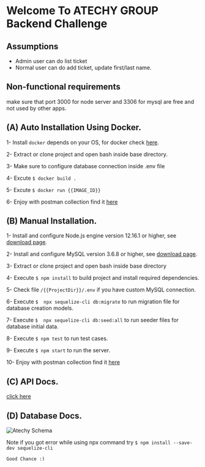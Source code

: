 # Welcome To ATECHY GROUP Backend Challenge

## Assumptions
* Admin user can do list ticket
* Normal user can do add ticket, update first/last name.


## Non-functional requirements
make sure that port 3000 for node server and 3306 for mysql are free and not used by other apps.

## (A) Auto Installation Using Docker.
1- Install ```docker``` depends on your OS,  for docker check [here](https://docs.docker.com/get-docker/).

2- Extract or clone project and open bash inside base directory.

3- Make sure to configure database connection inside .env file

4- Excute ```$ docker build .```

5- Excute ```$ docker run {{IMAGE_ID}}```

6- Enjoy with postman collection find it [here](https://www.getpostman.com/collections/11e1cd4801974d52a005)


## (B) Manual Installation.

1- Install and configure Node.js engine version 12.16.1 or higher, see [download page](https://nodejs.org/en/download/).

2- Install and configure MySQL version 3.6.8 or higher, see [download page](https://www.mysql.com/downloads/).

3- Extract or clone project and open bash inside base directory

4- Execute ```$ npm install``` to build project and install required dependencies.

5- Check file ```/{{ProjectDir}}/.env``` if you have custom MySQL connection.

6- Execute ```$  npx sequelize-cli db:migrate``` to run migration file for database creation models.

7- Execute ```$  npx sequelize-cli db:seed:all``` to run seeder files for database initial data.

8- Execute ```$ npm test``` to run test cases.

9- Execute ```$ npm start``` to run the server.

10-  Enjoy with postman collection find it [here](https://www.getpostman.com/collections/11e1cd4801974d52a005)

## (C) API Docs.
[click here](https://documenter.getpostman.com/view/3227464/TzRU9mbZ)

## (D) Database Docs.
![Atechy Schema](https://i.ibb.co/y8SBRL3/Screen-Shot-2021-05-12-at-8-29-48-AM.png)

Note if you got error while using npx command try ```$ npm install --save-dev sequelize-cli```
```
Good Chance :)
